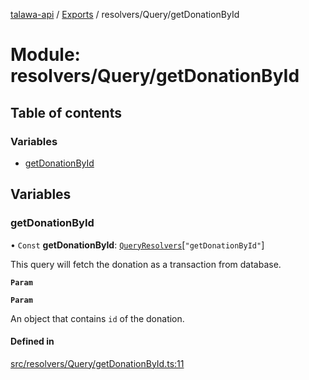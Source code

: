 [talawa-api](../README.md) / [Exports](../modules.md) / resolvers/Query/getDonationById

# Module: resolvers/Query/getDonationById

## Table of contents

### Variables

- [getDonationById](resolvers_Query_getDonationById.md#getdonationbyid)

## Variables

### getDonationById

• `Const` **getDonationById**: [`QueryResolvers`](types_generatedGraphQLTypes.md#queryresolvers)[``"getDonationById"``]

This query will fetch the donation as a transaction from database.

**`Param`**

**`Param`**

An object that contains `id` of the donation.

#### Defined in

[src/resolvers/Query/getDonationById.ts:11](https://github.com/PalisadoesFoundation/talawa-api/blob/c766886/src/resolvers/Query/getDonationById.ts#L11)
